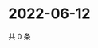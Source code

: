 # 2022-06-12

共 0 条

<!-- BEGIN WEIBO -->
<!-- 最后更新时间 Sun Jun 12 2022 00:19:14 GMT+0800 (China Standard Time) -->

<!-- END WEIBO -->
